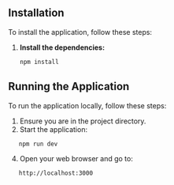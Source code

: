 ## Installation

To install the application, follow these steps:

1. **Install the dependencies:**

   ```bash
   npm install
   ```

## Running the Application

To run the application locally, follow these steps:

1. Ensure you are in the project directory.
2. Start the application:

```sh
   npm run dev
```

4. Open your web browser and go to:

```sh
   http://localhost:3000
```
